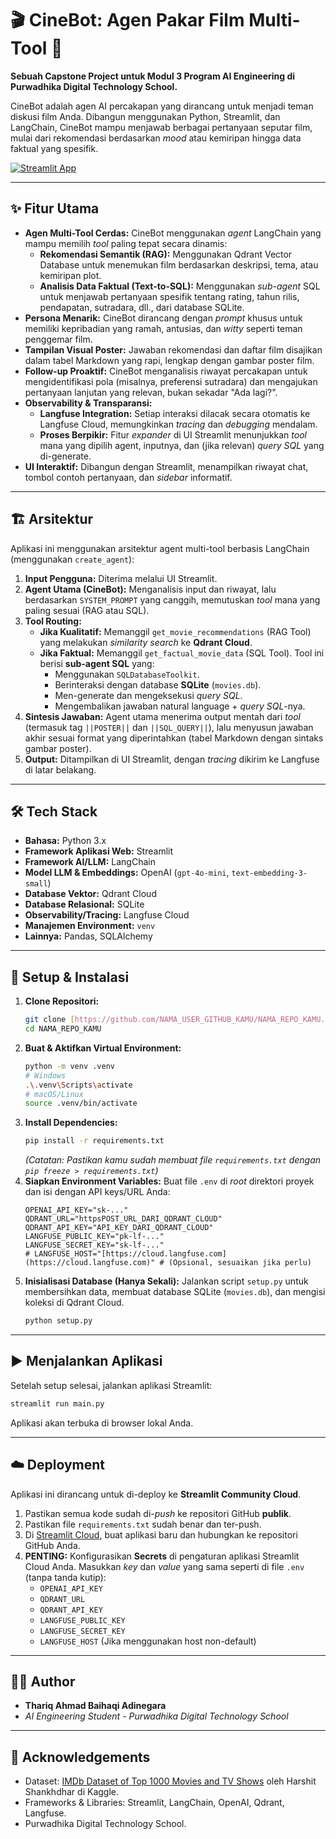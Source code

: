 # 🎬 CineBot: Agen Pakar Film Multi-Tool 🍿

**Sebuah Capstone Project untuk Modul 3 Program AI Engineering di Purwadhika Digital Technology School.**

CineBot adalah agen AI percakapan yang dirancang untuk menjadi teman diskusi film Anda. Dibangun menggunakan Python, Streamlit, dan LangChain, CineBot mampu menjawab berbagai pertanyaan seputar film, mulai dari rekomendasi berdasarkan *mood* atau kemiripan hingga data faktual yang spesifik.

[![Streamlit App](https://static.streamlit.io/badges/streamlit_badge_black_white.svg)](https://cinebot-movie-expert-agent.streamlit.app/) 

---

## ✨ Fitur Utama

* **Agen Multi-Tool Cerdas:** CineBot menggunakan *agent* LangChain yang mampu memilih *tool* paling tepat secara dinamis:
    * **Rekomendasi Semantik (RAG):** Menggunakan Qdrant Vector Database untuk menemukan film berdasarkan deskripsi, tema, atau kemiripan plot.
    * **Analisis Data Faktual (Text-to-SQL):** Menggunakan *sub-agent* SQL untuk menjawab pertanyaan spesifik tentang rating, tahun rilis, pendapatan, sutradara, dll., dari database SQLite.
* **Persona Menarik:** CineBot dirancang dengan *prompt* khusus untuk memiliki kepribadian yang ramah, antusias, dan *witty* seperti teman penggemar film.
* **Tampilan Visual Poster:** Jawaban rekomendasi dan daftar film disajikan dalam tabel Markdown yang rapi, lengkap dengan gambar poster film.
* **Follow-up Proaktif:** CineBot menganalisis riwayat percakapan untuk mengidentifikasi pola (misalnya, preferensi sutradara) dan mengajukan pertanyaan lanjutan yang relevan, bukan sekadar "Ada lagi?".
* **Observability & Transparansi:**
    * **Langfuse Integration:** Setiap interaksi dilacak secara otomatis ke Langfuse Cloud, memungkinkan *tracing* dan *debugging* mendalam.
    * **Proses Berpikir:** Fitur *expander* di UI Streamlit menunjukkan *tool* mana yang dipilih agent, inputnya, dan (jika relevan) *query SQL* yang di-generate.
* **UI Interaktif:** Dibangun dengan Streamlit, menampilkan riwayat chat, tombol contoh pertanyaan, dan *sidebar* informatif.

---

## 🏗️ Arsitektur

Aplikasi ini menggunakan arsitektur agent multi-tool berbasis LangChain (menggunakan `create_agent`):

1.  **Input Pengguna:** Diterima melalui UI Streamlit.
2.  **Agent Utama (CineBot):** Menganalisis input dan riwayat, lalu berdasarkan `SYSTEM_PROMPT` yang canggih, memutuskan *tool* mana yang paling sesuai (RAG atau SQL).
3.  **Tool Routing:**
    * **Jika Kualitatif:** Memanggil `get_movie_recommendations` (RAG Tool) yang melakukan *similarity search* ke **Qdrant Cloud**.
    * **Jika Faktual:** Memanggil `get_factual_movie_data` (SQL Tool). Tool ini berisi **sub-agent SQL** yang:
        * Menggunakan `SQLDatabaseToolkit`.
        * Berinteraksi dengan database **SQLite** (`movies.db`).
        * Men-generate dan mengeksekusi *query SQL*.
        * Mengembalikan jawaban natural language + *query SQL*-nya.
4.  **Sintesis Jawaban:** Agent utama menerima output mentah dari *tool* (termasuk tag `||POSTER||` dan `||SQL_QUERY||`), lalu menyusun jawaban akhir sesuai format yang diperintahkan (tabel Markdown dengan sintaks gambar poster).
5.  **Output:** Ditampilkan di UI Streamlit, dengan *tracing* dikirim ke Langfuse di latar belakang.

---

## 🛠️ Tech Stack

* **Bahasa:** Python 3.x
* **Framework Aplikasi Web:** Streamlit
* **Framework AI/LLM:** LangChain
* **Model LLM & Embeddings:** OpenAI (`gpt-4o-mini`, `text-embedding-3-small`)
* **Database Vektor:** Qdrant Cloud
* **Database Relasional:** SQLite
* **Observability/Tracing:** Langfuse Cloud
* **Manajemen Environment:** `venv`
* **Lainnya:** Pandas, SQLAlchemy

---

## 🚀 Setup & Instalasi

1.  **Clone Repositori:**
    ```bash
    git clone [https://github.com/NAMA_USER_GITHUB_KAMU/NAMA_REPO_KAMU.git](https://github.com/NAMA_USER_GITHUB_KAMU/NAMA_REPO_KAMU.git)
    cd NAMA_REPO_KAMU
    ```
2.  **Buat & Aktifkan Virtual Environment:**
    ```bash
    python -m venv .venv
    # Windows
    .\.venv\Scripts\activate
    # macOS/Linux
    source .venv/bin/activate
    ```
3.  **Install Dependencies:**
    ```bash
    pip install -r requirements.txt
    ```
    *(Catatan: Pastikan kamu sudah membuat file `requirements.txt` dengan `pip freeze > requirements.txt`)*
4.  **Siapkan Environment Variables:**
    Buat file `.env` di *root* direktori proyek dan isi dengan API keys/URL Anda:
    ```.env
    OPENAI_API_KEY="sk-..."
    QDRANT_URL="httpsPOST_URL_DARI_QDRANT_CLOUD"
    QDRANT_API_KEY="API_KEY_DARI_QDRANT_CLOUD"
    LANGFUSE_PUBLIC_KEY="pk-lf-..."
    LANGFUSE_SECRET_KEY="sk-lf-..."
    # LANGFUSE_HOST="[https://cloud.langfuse.com](https://cloud.langfuse.com)" # (Opsional, sesuaikan jika perlu)
    ```
5.  **Inisialisasi Database (Hanya Sekali):**
    Jalankan script `setup.py` untuk membersihkan data, membuat database SQLite (`movies.db`), dan mengisi koleksi di Qdrant Cloud.
    ```bash
    python setup.py
    ```

---

## ▶️ Menjalankan Aplikasi

Setelah setup selesai, jalankan aplikasi Streamlit:
```bash
streamlit run main.py
````

Aplikasi akan terbuka di browser lokal Anda.

-----

## ☁️ Deployment

Aplikasi ini dirancang untuk di-deploy ke **Streamlit Community Cloud**.

1.  Pastikan semua kode sudah di-*push* ke repositori GitHub **publik**.
2.  Pastikan file `requirements.txt` sudah benar dan ter-push.
3.  Di [Streamlit Cloud](https://share.streamlit.io/), buat aplikasi baru dan hubungkan ke repositori GitHub Anda.
4.  **PENTING:** Konfigurasikan **Secrets** di pengaturan aplikasi Streamlit Cloud Anda. Masukkan *key* dan *value* yang sama seperti di file `.env` (tanpa tanda kutip):
      * `OPENAI_API_KEY`
      * `QDRANT_URL`
      * `QDRANT_API_KEY`
      * `LANGFUSE_PUBLIC_KEY`
      * `LANGFUSE_SECRET_KEY`
      * `LANGFUSE_HOST` (Jika menggunakan host non-default)

-----

## 👨‍💻 Author

  * **Thariq Ahmad Baihaqi Adinegara**
  * *AI Engineering Student - Purwadhika Digital Technology School*

-----

## 🙏 Acknowledgements

  * Dataset: [IMDb Dataset of Top 1000 Movies and TV Shows](https://www.kaggle.com/datasets/harshitshankhdhar/imdb-dataset-of-top-1000-movies-and-tv-shows) oleh Harshit Shankhdhar di Kaggle.
  * Frameworks & Libraries: Streamlit, LangChain, OpenAI, Qdrant, Langfuse.
  * Purwadhika Digital Technology School.

